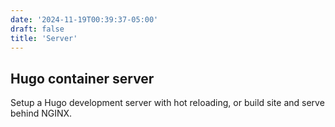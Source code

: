 ```yaml
---
date: '2024-11-19T00:39:37-05:00'
draft: false
title: 'Server'
---
```


## Hugo container server

Setup a Hugo development server with hot reloading, or build site and serve behind NGINX.


